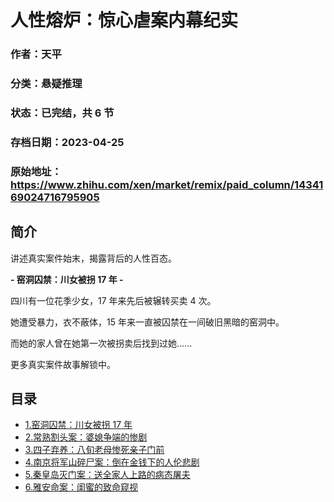 # 人性熔炉：惊心虐案内幕纪实

### 作者：天平

### 分类：悬疑推理

### 状态：已完结，共 6 节

### 存档日期：2023-04-25

### 原始地址：https://www.zhihu.com/xen/market/remix/paid_column/1434169024716795905


## 简介
讲述真实案件始末，揭露背后的人性百态。


**- 窑洞囚禁：川女被拐 17 年 -**


四川有一位花季少女，17 年来先后被辗转买卖 4 次。


她遭受暴力，衣不蔽体，15 年来一直被囚禁在一间破旧黑暗的窑洞中。


而她的家人曾在她第一次被拐卖后找到过她......


  



更多真实案件故事解锁中。




## 目录
- [1.窑洞囚禁：川女被拐 17 年](1.窑洞囚禁：川女被拐%2017%20年.md)<!-- 2021-10-20 09:57 -->
- [2.常熟割头案：婆媳争端的惨剧](2.常熟割头案：婆媳争端的惨剧.md)<!-- 2021-11-05 02:50 -->
- [3.四子弃养：八旬老母惨死亲子门前](3.四子弃养：八旬老母惨死亲子门前.md)<!-- 2022-01-29 08:53 -->
- [4.南京将军山碎尸案：倒在金钱下的人伦悲剧](4.南京将军山碎尸案：倒在金钱下的人伦悲剧.md)<!-- 2022-03-16 03:58 -->
- [5.秦皇岛灭门案：送全家人上路的病态屠夫](5.秦皇岛灭门案：送全家人上路的病态屠夫.md)<!-- 2022-07-05 07:18 -->
- [6.雅安命案：闺蜜的致命窥视](6.雅安命案：闺蜜的致命窥视.md)<!-- 2022-08-09 09:36 -->